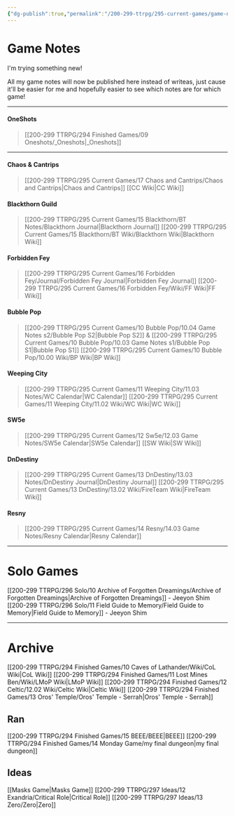 ```yaml
---
{"dg-publish":true,"permalink":"/200-299-ttrpg/295-current-games/game-notes-site/","tags":"gardenEntry"}
---
```



# Game Notes


I'm trying something new!

All my game notes will now be published here instead of writeas, just cause it'll be easier for me and hopefully easier to see which notes are for which game!

****

#### OneShots
> [[200-299 TTRPG/294 Finished Games/09 Oneshots/_Oneshots\|_Oneshots]]

****

#### Chaos & Cantrips
> [[200-299 TTRPG/295 Current Games/17 Chaos and Cantrips/Chaos and Cantrips\|Chaos and Cantrips]]
> [[CC Wiki\|CC Wiki]] 

#### Blackthorn Guild
> [[200-299 TTRPG/295 Current Games/15 Blackthorn/BT Notes/Blackthorn Journal\|Blackthorn Journal]] 
> [[200-299 TTRPG/295 Current Games/15 Blackthorn/BT Wiki/Blackthorn Wiki\|Blackthorn Wiki]]

#### Forbidden Fey
> [[200-299 TTRPG/295 Current Games/16 Forbidden Fey/Journal/Forbidden Fey Journal\|Forbidden Fey Journal]] 
> [[200-299 TTRPG/295 Current Games/16 Forbidden Fey/Wiki/FF Wiki\|FF Wiki]]

#### Bubble Pop 
> [[200-299 TTRPG/295 Current Games/10 Bubble Pop/10.04 Game Notes s2/Bubble Pop S2\|Bubble Pop S2]] & [[200-299 TTRPG/295 Current Games/10 Bubble Pop/10.03 Game Notes s1/Bubble Pop S1\|Bubble Pop S1]]
> [[200-299 TTRPG/295 Current Games/10 Bubble Pop/10.00 Wiki/BP Wiki\|BP Wiki]]

#### Weeping City 
> [[200-299 TTRPG/295 Current Games/11 Weeping City/11.03 Notes/WC Calendar\|WC Calendar]]
> [[200-299 TTRPG/295 Current Games/11 Weeping City/11.02 Wiki/WC Wiki\|WC Wiki]]

#### SW5e 
> [[200-299 TTRPG/295 Current Games/12 Sw5e/12.03 Game Notes/SW5e Calendar\|SW5e Calendar]]
> [[SW Wiki\|SW Wiki]]

#### DnDestiny 
> [[200-299 TTRPG/295 Current Games/13 DnDestiny/13.03 Notes/DnDestiny Journal\|DnDestiny Journal]]
> [[200-299 TTRPG/295 Current Games/13 DnDestiny/13.02 Wiki/FireTeam Wiki\|FireTeam Wiki]]

#### Resny 
> [[200-299 TTRPG/295 Current Games/14 Resny/14.03 Game Notes/Resny Calendar\|Resny Calendar]]

****

# Solo Games

[[200-299 TTRPG/296 Solo/10 Archive of Forgotten Dreamings/Archive of Forgotten Dreamings\|Archive of Forgotten Dreamings]] - Jeeyon Shim
[[200-299 TTRPG/296 Solo/11 Field Guide to Memory/Field Guide to Memory\|Field Guide to Memory]] - Jeeyon Shim

****

# Archive

[[200-299 TTRPG/294 Finished Games/10 Caves of Lathander/Wiki/CoL Wiki\|CoL Wiki]]
[[200-299 TTRPG/294 Finished Games/11 Lost Mines Ben/Wiki/LMoP Wiki\|LMoP Wiki]]
[[200-299 TTRPG/294 Finished Games/12 Celtic/12.02 Wiki/Celtic Wiki\|Celtic Wiki]]
[[200-299 TTRPG/294 Finished Games/13 Oros' Temple/Oros' Temple - Serrah\|Oros' Temple - Serrah]]

## Ran

[[200-299 TTRPG/294 Finished Games/15 BEEE/BEEE\|BEEE]]
[[200-299 TTRPG/294 Finished Games/14 Monday Game/my final dungeon\|my final dungeon]]

## Ideas

[[Masks Game\|Masks Game]]
[[200-299 TTRPG/297 Ideas/12 Exandria/Critical Role\|Critical Role]]
[[200-299 TTRPG/297 Ideas/13 Zero/Zero\|Zero]]